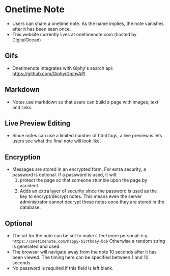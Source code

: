 # Onetime Note
  * Users can share a onetime note. As the name implies, the note vanishes after
    it has been seen once.
  * This website currently lives at onetimenote.com (hosted by DigitalOcean)

## Gifs
 * Onetimenote integrates with Giphy's search api:
   https://github.com/Giphy/GiphyAPI

## Markdown
  * Notes use markdown so that users can build a page with images, text and
    links.

## Live Preview Editing
  * Since notes can use a limited number of html tags, a live preview is lets
    users see what the final note will look like.

## Encryption
  * Messages are stored in an encrypted form. For extra security, a password is
    optional. If a password is used, it will:
    1) protect the page so that someone stumble upon the page by accident.
    2) Adds an extra layer of security since the password is used as the key to
    encrypt/decrypt notes. This means even the server administrator cannot
    decrypt these notes once they are stored in the database.

## Optional
  * The url for the note can be set to make it feel more personal: e.g.
    `https://onetimenote.com/happy-birthday-bob`
    Otherwise a random string is generated and used.
  * The browser will navigate away from the note 10 seconds after it has been
    viewed. The timing here can be specified between 1 and 10 seconds.
  * No password is required if this field is left blank.

